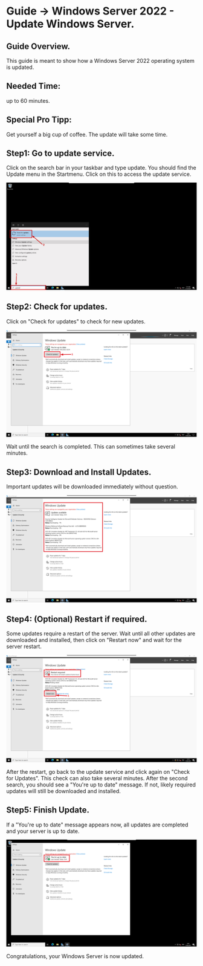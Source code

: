 # Guide -> Windows Server 2022 - Update Windows Server.
## Guide Overview.
This guide is meant to show how a Windows Server 2022 operating system is updated.
## Needed Time:
up to 60 minutes.
## Special Pro Tipp:
Get yourself a big cup of coffee. The update will take some time.
## Step1: Go to update service.
Click on the search bar in your taskbar and type update. You should find the Update menu in the Startmenu.
Click on this to access the update service.

![image](https://github.com/GeraldLeikam/tutorials/blob/master/images/windows/server/update/windows_server_2022_go_update.png)

## Step2: Check for updates.
Click on "Check for updates" to check for new updates.

![image](https://github.com/GeraldLeikam/tutorials/blob/master/images/windows/server/update/windows_server_2022_check_for_update.png)

Wait until the search is completed. This can sometimes take several minutes.

## Step3: Download and Install Updates.
Important updates will be downloaded immediately without question.

![image](https://github.com/GeraldLeikam/tutorials/blob/master/images/windows/server/update/windows_server_2022_update.png)

## Step4: (Optional) Restart if required.
Some updates require a restart of the server. Wait until all other updates are downloaded and installed, then click on "Restart now" and wait for the server restart.

![image](https://github.com/GeraldLeikam/tutorials/blob/master/images/windows/server/update/windows_server_2022_update_restart_required.png)

After the restart, go back to the update service and click again on "Check for Updates". This check can also take several minutes. After the second search, you should see a "You're up to date" message. If not, likely required updates will still be downloaded and installed.

## Step5: Finish Update.
If a "You're up to date" message appears now, all updates are completed and your server is up to date.

![image](https://github.com/GeraldLeikam/tutorials/blob/master/images/windows/server/update/windows_server_2022_update_finish.png)

Congratulations, your Windows Server is now updated.
